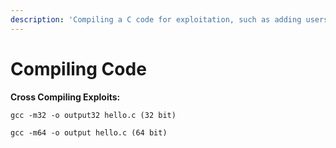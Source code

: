 ```yaml
---
description: 'Compiling a C code for exploitation, such as adding users'
---
```


# Compiling Code

**Cross Compiling Exploits:** 

`gcc -m32 -o output32 hello.c (32 bit)` 

`gcc -m64 -o output hello.c (64 bit)` 

